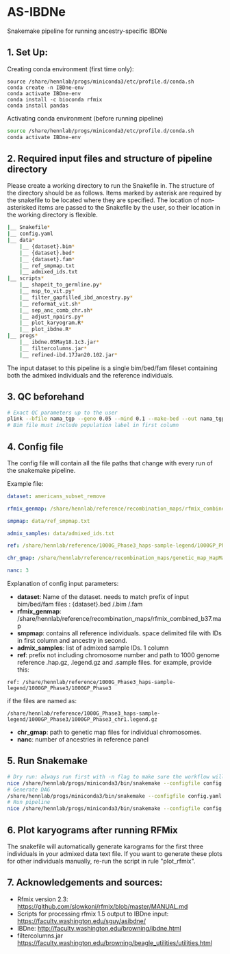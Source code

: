 # AS-IBDNe
Snakemake pipeline for running ancestry-specific IBDNe


## 1. Set Up:

Creating conda environment (first time only):
```
source /share/hennlab/progs/miniconda3/etc/profile.d/conda.sh
conda create -n IBDne-env
conda activate IBDne-env
conda install -c bioconda rfmix
conda install pandas
```
Activating conda environment (before running pipeline)
```bash
source /share/hennlab/progs/miniconda3/etc/profile.d/conda.sh
conda activate IBDne-env
```

## 2. Required input files and structure of pipeline directory

Please create a working directory to run the Snakefile in. The structure of the directory should be as follows. Items marked by asterisk are required by the snakefile to be located where they are specified. The location of non-asterisked items are passed to the Snakefile by the user, so their location in the working directory is flexible.
```bash
|__ Snakefile*
|__ config.yaml
|__ data*
    |__ {dataset}.bim*
    |__ {dataset}.bed*
    |__ {dataset}.fam*
    |__ ref_smpmap.txt
    |__ admixed_ids.txt
|__ scripts*
    |__ shapeit_to_germline.py*
    |__ msp_to_vit.py*
    |__ filter_gapfilled_ibd_ancestry.py*
    |__ reformat_vit.sh*
    |__ sep_anc_comb_chr.sh*
    |__ adjust_npairs.py*
    |__ plot_karyogram.R*
    |__ plot_ibdne.R*
|__ progs*
    |__ ibdne.05May18.1c3.jar*
    |__ filtercolumns.jar*
    |__ refined-ibd.17Jan20.102.jar*
```

The input dataset to this pipeline is a single bim/bed/fam fileset containing both the admixed individuals and the reference individuals.

## 3. QC beforehand
```bash
# Exact QC parameters up to the user
plink --bfile nama_tgp --geno 0.05 --mind 0.1 --make-bed --out nama_tgp_qc
# Bim file must include population label in first column
```

## 4. Config file
The config file will contain all the file paths that change with every run of the snakemake pipeline.

Example file:
```yaml
dataset: americans_subset_remove

rfmix_genmap: /share/hennlab/reference/recombination_maps/rfmix_combined_b37.map

smpmap: data/ref_smpmap.txt

admix_samples: data/admixed_ids.txt

ref: /share/hennlab/reference/1000G_Phase3_haps-sample-legend/1000GP_Phase3/1000GP_Phase3

chr_gmap: /share/hennlab/reference/recombination_maps/genetic_map_HapMapII_GRCh37/

nanc: 3
```

Explanation of config input parameters:
- **dataset**: Name of the dataset. needs to match prefix of input bim/bed/fam files : {dataset}.bed /.bim /.fam
- **rfmix_genmap**: /share/hennlab/reference/recombination_maps/rfmix_combined_b37.map
- **smpmap**: contains all reference individuals. space delimited file with IDs in first column and ancestry in second.
- **admix_samples**: list of admixed sample IDs. 1 column
- **ref**: prefix not including chromosome number and path to 1000 genome reference .hap.gz, .legend.gz and .sample files. for example, provide this:
```
ref: /share/hennlab/reference/1000G_Phase3_haps-sample-legend/1000GP_Phase3/1000GP_Phase3
```
if the files are named as:
```
/share/hennlab/reference/1000G_Phase3_haps-sample-legend/1000GP_Phase3/1000GP_Phase3_chr1.legend.gz
```
- **chr_gmap**: path to genetic map files for individual chromosomes.
- **nanc**: number of ancestries in reference panel



## 5. Run Snakemake

```bash
# Dry run: always run first with -n flag to make sure the workflow will execute properly
nice /share/hennlab/progs/miniconda3/bin/snakemake --configfile config.yaml -j 20 -n
# Generate DAG
/share/hennlab/progs/miniconda3/bin/snakemake --configfile config.yaml -j 20 -n --rulegraph | dot -Tpng > rulegraph.png
# Run pipeline
nice /share/hennlab/progs/miniconda3/bin/snakemake --configfile config.yaml -j 20

```

## 6. Plot karyograms after running RFMix

The snakefile will automatically generate karograms for the first three individuals in your admixed data text file. If you want to generate these plots for other individuals manually, re-run the script in rule "plot_rfmix".

## 7. Acknowledgements and sources:

- Rfmix version 2.3: https://github.com/slowkoni/rfmix/blob/master/MANUAL.md
- Scripts for processing rfmix 1.5 output to IBDne input: https://faculty.washington.edu/sguy/asibdne/
- IBDne: http://faculty.washington.edu/browning/ibdne.html
- filtercolumns.jar https://faculty.washington.edu/browning/beagle_utilities/utilities.html
